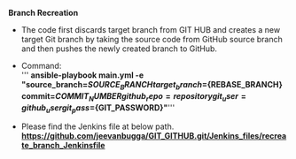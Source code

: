 __Branch Recreation__ <br>
- The code first discards target branch from GIT HUB and creates a new target Git branch by taking the source code from GitHub source branch and then pushes the newly created branch to GitHub.<br>

- Command: <br>
'''
__ansible-playbook main.yml -e "source_branch=${SOURCE_BRANCH} target_branch=${REBASE_BRANCH} commit=${COMMIT_NUMBER} github_repo=repository git_user=github_user git_pass=${GIT_PASSWORD}"__''' <br>

- Please find the Jenkins file at below path.<br>
__https://github.com/jeevanbugga/GIT_GITHUB.git/Jenkins_files/recreate_branch_Jenkinsfile__ <br>
